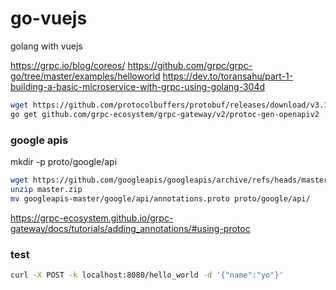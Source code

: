 # go-vuejs
golang with vuejs

https://grpc.io/blog/coreos/
https://github.com/grpc/grpc-go/tree/master/examples/helloworld
https://dev.to/toransahu/part-1-building-a-basic-microservice-with-grpc-using-golang-304d

```bash
wget https://github.com/protocolbuffers/protobuf/releases/download/v3.15.8/protoc-3.15.8-linux-x86_64.zip
go get github.com/grpc-ecosystem/grpc-gateway/v2/protoc-gen-openapiv2
```


### google apis ###
mkdir -p proto/google/api

```bash
wget https://github.com/googleapis/googleapis/archive/refs/heads/master.zip
unzip master.zip
mv googleapis-master/google/api/annotations.proto proto/google/api/
```
https://grpc-ecosystem.github.io/grpc-gateway/docs/tutorials/adding_annotations/#using-protoc

### test ###
```bash
curl -X POST -k localhost:8080/hello_world -d '{"name":"yo"}'
```

